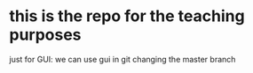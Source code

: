 # this is the repo for the teaching purposes
just for GUI: we can use gui in git
changing the master branch

